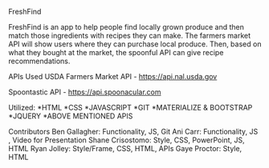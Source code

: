 FreshFind

FreshFind is an app to help people find locally grown produce and then match those ingredients with recipes they can make. The farmers market API will show users where they can purchase local produce. Then, based on what they bought at the market, the spoonful API can give recipe recommendations.


APIs Used
USDA Farmers Market API - https://api.nal.usda.gov

Spoontastic API - https://api.spoonacular.com

Utilized: 
*HTML
*CSS
*JAVASCRIPT
*GIT
*MATERIALIZE & BOOTSTRAP
*JQUERY 
*ABOVE MENTIONED APIS


Contributors 
Ben Gallagher: Functionality, JS, Git
Ani Carr: Functionality, JS , Video for Presentation 
Shane Crisostomo: Style, CSS, PowerPoint, JS, HTML
Ryan Jolley: Style/Frame, CSS, HTML, APIs
Gaye Proctor: Style, HTML
